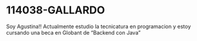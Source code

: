 # 114038-GALLARDO
Soy Agustina!!
Actualmente estudio la tecnicatura en programacion y estoy cursando una beca en Globant de “Backend con Java”                  
                                         








